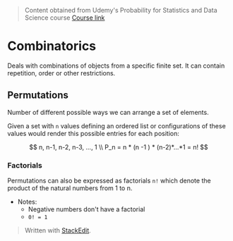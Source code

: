 > Content obtained from Udemy's Probability for Statistics and Data Science course [Course link](https://telusinternational.udemy.com/course/probability-for-statistics-and-data-science)

# Combinatorics

Deals with combinations of objects from a specific finite set. It can contain repetition, order or other restrictions.

## Permutations

Number of different possible ways we can arrange a set of elements.

Given a set with `n` values defining an ordered list or configurations of these values would render this possible entries for each position: 

$$
n, n-1, n-2, n-3, ..., 1 \\
P_n = n * (n -1 ) * (n-2)*...*1 = n!
$$

### Factorials

Permutations can also be expressed as factorials `n!` which denote the product of the natural numbers from 1 to n.
- Notes:
	- Negative numbers don't have a factorial
	- `0! = 1`

> Written with [StackEdit](https://stackedit.io/).
<!--stackedit_data:
eyJoaXN0b3J5IjpbMTM0MzgwNjAyNSwxNDA1NDg1OTIyLC0xOT
c3NDA3NTUzLC0xMDc0NTg5NDc1XX0=
-->